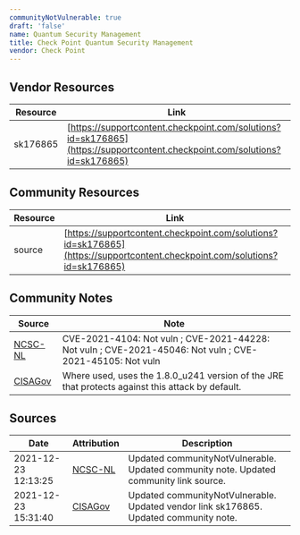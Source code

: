 ```yaml
---
communityNotVulnerable: true
draft: 'false'
name: Quantum Security Management
title: Check Point Quantum Security Management
vendor: Check Point
---
```


## Vendor Resources
| Resource | Link |
| --- | --- |
| sk176865 | [https://supportcontent.checkpoint.com/solutions?id=sk176865](https://supportcontent.checkpoint.com/solutions?id=sk176865) |

## Community Resources
| Resource | Link |
| --- | --- |
| source | [https://supportcontent.checkpoint.com/solutions?id=sk176865](https://supportcontent.checkpoint.com/solutions?id=sk176865) |

## Community Notes
| Source | Note |
| --- | --- |
| [NCSC-NL](https://github.com/NCSC-NL/log4shell/blob/main/software/README.md) | CVE-2021-4104: Not vuln ; CVE-2021-44228: Not vuln ; CVE-2021-45046: Not vuln ; CVE-2021-45105: Not vuln </ul> |
| [CISAGov](https://raw.githubusercontent.com/cisagov/log4j-affected-db/develop/README.md) | Where used, uses the 1.8.0\_u241 version of the JRE that protects against this attack by default. |

## Sources
| Date | Attribution | Description |
| --- | --- | --- |
| 2021-12-23 12:13:25 | [NCSC-NL](https://github.com/NCSC-NL/log4shell/blob/main/software/README.md) | Updated communityNotVulnerable. Updated community note. Updated community link source.  |
| 2021-12-23 15:31:40 | [CISAGov](https://raw.githubusercontent.com/cisagov/log4j-affected-db/develop/README.md) | Updated communityNotVulnerable. Updated vendor link sk176865. Updated community note.  |
